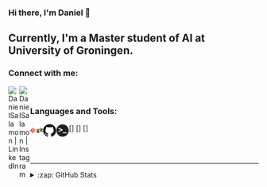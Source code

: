 ### Hi there, I'm Daniel 👋


## Currently, I'm a Master student of AI at University of Groningen.


### Connect with me:

[<img align="left" alt="DanielSalamon | LinkedIn" width="22px" src="https://cdn.jsdelivr.net/npm/simple-icons@v3/icons/linkedin.svg" />][linkedin]
[<img align="left" alt="DanielSalamon | Instagram" width="22px" src="https://cdn.jsdelivr.net/npm/simple-icons@v3/icons/instagram.svg" />][instagram]

<br />

### Languages and Tools:

[<img align="left" alt="Git" width="26px" src="https://raw.githubusercontent.com/github/explore/80688e429a7d4ef2fca1e82350fe8e3517d3494d/topics/git/git.png" />]
[<img align="left" alt="GitHub" width="26px" src="https://raw.githubusercontent.com/github/explore/78df643247d429f6cc873026c0622819ad797942/topics/github/github.png" />]
[<img align="left" alt="Terminal" width="26px" src="https://raw.githubusercontent.com/github/explore/80688e429a7d4ef2fca1e82350fe8e3517d3494d/topics/terminal/terminal.png" />]

<br />
<br />

---


<details>
  <summary>:zap: GitHub Stats</summary>

  <img align="left" alt="DanielSalamon's GitHub Stats" src="https://github-readme-stats.codestackr.vercel.app/api?username=DanielSalamon&show_icons=true&hide_border=true" />

</details>

[instagram]: https://www.instagram.com/danieltoja
[linkedin]: https://www.linkedin.com/in/daniel-salamon-542001165/
